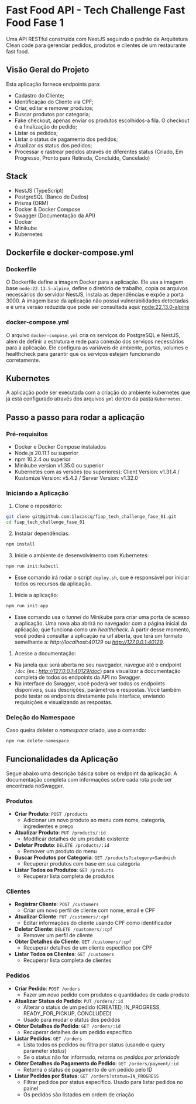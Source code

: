 # Fast Food API - Tech Challenge Fast Food Fase 1

Uma API RESTful construída com NestJS seguindo o padrão da Arquitetura Clean code para gerenciar pedidos, produtos e clientes de um restaurante fast food.

## Visão Geral do Projeto

Esta aplicação fornece endpoints para:
- Cadastro do Cliente;
- Identificação do Cliente via CPF;
- Criar, editar e remover produtos;
- Buscar produtos por categoria;
- Fake checkout, apenas enviar os produtos escolhidos-a fila. O checkout é a finalização do pedido;
- Listar os pedidos;
- Listar o status de pagamento dos pedidos;
- Atualizar os status dos pedidos;
- Processar e rastrear pedidos através de diferentes status (Criado, Em Progresso, Pronto para Retirada, Concluído, Cancelado)

## Stack

- NestJS (TypeScript)
- PostgreSQL (Banco de Dados)
- Prisma (ORM)
- Docker & Docker Compose
- Swagger (Documentação da API)
- Docker
- Minikube
- Kubernetes

## Dockerfile e docker-compose.yml

### Dockerfile

O Dockerfile define a imagem Docker para a aplicação. Ele usa a imagem base `node:22.13.5-alpine`, define o diretório de trabalho, copia os arquivos necessários do servidor NestJS, instala as dependências e expõe a porta 3000.
A imagem base da aplicação não possui vulnerabilidades detectadas e é uma versão reduzida que pode ser consultada aqui: [node:22.13.0-alpine](https://hub.docker.com/layers/library/node/22.13.0-alpine/images/sha256-133cdce957f50f47236d6d926592fb1db7a120ac3c33191e611b60dfab63e324)

### docker-compose.yml

O arquivo `docker-compose.yml` cria os serviços do PostgreSQL e NestJS, além de definir a estrutura e rede para conexão dos serviços necessários para a aplicação. Ele configura as variáveis de ambiente, portas, volumes e healthcheck para garantir que os serviços estejam funcionando corretamente.

## Kubernetes

A aplicação pode ser executada com a criação do ambiente kubernetes que já está configurado através dos arquivos `yml` dentro da pasta `Kubernetes`.

## Passo a passo para rodar a aplicação

### Pré-requisitos

- Docker e Docker Compose instalados
- Node.js 20.11.1 ou superior
- npm 10.2.4 ou superior
- Minikube version v1.35.0 ou superior
- Kubernetes com as versões (ou superiores): Client Version: v1.31.4 / Kustomize Version: v5.4.2 / Server Version: v1.32.0

### Iniciando a Aplicação

1. Clone o repositório:
```bash
git clone git@github.com:1lucascq/fiap_tech_challenge_fase_01.git
cd fiap_tech_challenge_fase_01
```

2. Instalar dependências:
```bash
npm install
```

3. Inicie o ambiente de desenvolvimento com Kubernetes:
```bash
npm run init:kubectl
```
- Esse comando irá rodar o script `deploy.sh`, que é responsável por iniciar todos os recursos da aplicação.

1. Inicie a aplicação:
```bash
npm run init:app
```
- Esse comando usa o _tunnel_ do Minikube para criar uma porta de acesso a aplicação. Uma nova aba abrirá no navegador com a página inicial da aplicação, que funciona como um _healthcheck_. A partir desse momento, você poderá consultar a aplicação na url aberta, que terá um formato semelhante a: _http://localhost:40129_ ou _http://127.0.0.1:40129_.

1. Acesse a documentação:
- Na janela que será aberta no seu navegador, navegue até o endpoint `/doc` (ex.: _http://127.0.0.1:40129/doc_) para visualizar a documentação completa de todos os endpoints da API no Swagger.
- Na interface do Swagger, você poderá ver todos os endpoints disponíveis, suas descrições, parâmetros e respostas. Você também pode testar os endpoints diretamente pela interface, enviando requisições e visualizando as respostas.

### Deleção do Namespace

Caso queira deleter o _namespace_ criado, use o comando:
```bash
npm run delete:namespace
```

## Funcionalidades da Aplicação

Segue abaixo uma descrição básica sobre os endpoint da aplicação. A documentação completa com informações sobre cada rota pode ser encontrada noSwagger.

### Produtos
- **Criar Produto**: `POST /products`
  - Adicionar um novo produto ao menu com nome, categoria, ingredientes e preço
- **Atualizar Produto**: `PUT /products/:id`
  - Modificar detalhes de um produto existente
- **Deletar Produto**: `DELETE /products/:id`
  - Remover um produto do menu
- **Buscar Produtos por Categoria**: `GET /products?category=Sandwich`
  - Recuperar produtos com base em sua categoria
- **Listar Todos os Produtos**: `GET /products`
  - Recuperar lista completa de produtos

### Clientes
- **Registrar Cliente**: `POST /customers`
  - Criar um novo perfil de cliente com nome, email e CPF
- **Atualizar Cliente**: `PUT /customers/:cpf`
  - Editar informações do cliente usando CPF como identificador
- **Deletar Cliente**: `DELETE /customers/:cpf`
  - Remover um perfil de cliente
- **Obter Detalhes do Cliente**: `GET /customers/:cpf`
  - Recuperar detalhes de um cliente específico por CPF
- **Listar Todos os Clientes**: `GET /customers`
  - Recuperar lista completa de clientes

### Pedidos
- **Criar Pedido**: `POST /orders`
  - Fazer um novo pedido com produtos e quantidades de cada produto
- **Atualizar Status do Pedido**: `PUT /orders/:id`
  - Alterar o status de um pedido (CREATED, IN_PROGRESS, READY_FOR_PICKUP, CONCLUDED)
  - Usado para mudar o status dos pedidos
- **Obter Detalhes do Pedido**: `GET /orders/:id`
  - Recuperar detalhes de um pedido específico
- **Listar Pedidos**: `GET /orders`
  - Lista todos os pedidos ou filtra por status (usando o query parameter _status_)
  - Se o status não for informado, retorna os _pedidos por prioridade_
- **Obter Detalhes do Pagamento do Pedido**: `GET /orders/payment/:id`
  - Retorna o status de pagamento de um pedido pelo ID
- **Listar Pedidos por Status**: `GET /orders?status=IN_PROGRESS`
  - Filtrar pedidos por status específico. Usado para listar pedidos no painel
  - Os pedidos são listados em ordem de criação